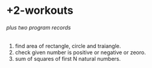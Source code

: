 # +2-workouts
###### plus two program records

1. find area of rectangle, circle and traiangle.
2. check given number is positive or negative or zeoro.
3. sum of squares of first N natural numbers.
